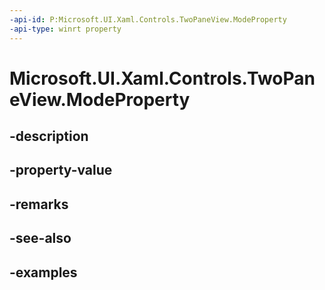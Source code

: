 ```yaml
---
-api-id: P:Microsoft.UI.Xaml.Controls.TwoPaneView.ModeProperty
-api-type: winrt property
---
```


<!-- Property syntax.
public DependencyProperty ModeProperty { get; }
-->

# Microsoft.UI.Xaml.Controls.TwoPaneView.ModeProperty

## -description

## -property-value

## -remarks

## -see-also

## -examples

